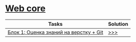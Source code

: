 # [Web core](https://gist.github.com/jm-program/593a28b5d609c1594d6d90dc228241ab)

|Tasks|Solution|
|-|-|
| [Блок 1: Оценка знаний на верстку + Git](https://github.com/jm-program/css-task) | [>>>](https://sanirouke.github.io/JavaMentor/Section1/Block1/) |
